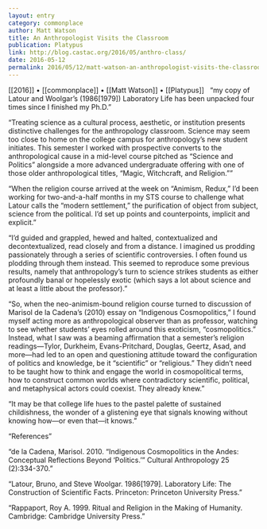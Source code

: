 ```yaml
---
layout: entry
category: commonplace
author: Matt Watson
title: An Anthropologist Visits the Classroom
publication: Platypus
link: http://blog.castac.org/2016/05/anthro-class/
date: 2016-05-12
permalink: 2016/05/12/matt-watson-an-anthropologist-visits-the-classroom
---
```


[[2016]] • [[commonplace]] • [[Matt Watson]] • [[Platypus]]
 
“my copy of Latour and Woolgar’s (1986[1979]) Laboratory Life has been unpacked four times since I finished my Ph.D.”

“Treating science as a cultural process, aesthetic, or institution presents distinctive challenges for the anthropology classroom. Science may seem too close to home on the college campus for anthropology’s new student initiates. This semester I worked with prospective converts to the anthropological cause in a mid-level course pitched as “Science and Politics” alongside a more advanced undergraduate offering with one of those older anthropological titles, “Magic, Witchcraft, and Religion.””

“When the religion course arrived at the week on “Animism, Redux,” I’d been working for two-and-a-half months in my STS course to challenge what Latour calls the “modern settlement,” the purification of object from subject, science from the political. I’d set up points and counterpoints, implicit and explicit.”

“I’d guided and grappled, hewed and halted, contextualized and decontextualized, read closely and from a distance. I imagined us prodding passionately through a series of scientific controversies. I often found us plodding through them instead. This seemed to reproduce some previous results, namely that anthropology’s turn to science strikes students as either profoundly banal or hopelessly exotic (which says a lot about science and at least a little about the professor).”

“So, when the neo-animism-bound religion course turned to discussion of Marisol de la Cadena’s (2010) essay on “Indigenous Cosmopolitics,” I found myself acting more as anthropological observer than as professor, watching to see whether students’ eyes rolled around this exoticism, “cosmopolitics.” Instead, what I saw was a beaming affirmation that a semester’s religion readings—Tylor, Durkheim, Evans-Pritchard, Douglas, Geertz, Asad, and more—had led to an open and questioning attitude toward the configuration of politics and knowledge, be it “scientific” or “religious.” They didn’t need to be taught how to think and engage the world in cosmopolitical terms, how to construct common worlds where contradictory scientific, political, and metaphysical actors could coexist. They already knew.”

“It may be that college life hues to the pastel palette of sustained childishness, the wonder of a glistening eye that signals knowing without knowing how—or even that—it knows.”

“References”

“de la Cadena, Marisol. 2010. “Indigenous Cosmopolitics in the Andes: Conceptual Reflections Beyond ‘Politics.’” Cultural Anthropology 25 (2):334-370.”

“Latour, Bruno, and Steve Woolgar. 1986[1979]. Laboratory Life: The Construction of Scientific Facts. Princeton: Princeton University Press.”

“Rappaport, Roy A. 1999. Ritual and Religion in the Making of Humanity. Cambridge: Cambridge University Press.”

